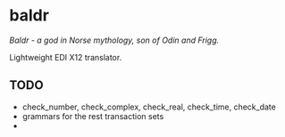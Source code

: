 baldr
=====

_Baldr - a god in Norse mythology, son of Odin and Frigg._

Lightweight EDI X12 translator.



## TODO

* check_number, check_complex, check_real, check_time, check_date
* grammars for the rest transaction sets
*